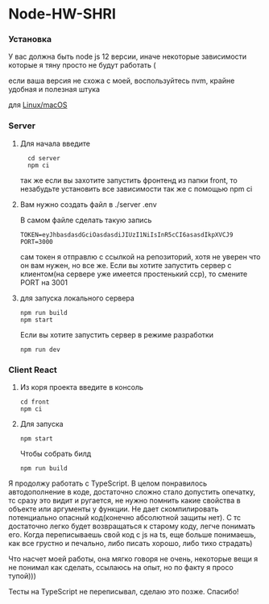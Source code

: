 # Node-HW-SHRI 

### Установка

У вас должна быть node js 12 версии, иначе некоторые зависимости которые я тяну просто не будут работать (

если ваша версия не схожа с моей, воспользуйтесь nvm, крайне удобная и полезная штука

для [Linux/macOS](https://github.com/nvm-sh/nvm)

### Server

1) Для начала введите 

    ```
      cd server
      npm ci

    ```
    так же если вы захотите запустить фронтенд из папки front, то незабудьте установить все зависимости  так же с помощью npm ci

2) Вам нужно создать файл в ./server .env

    В самом файле сделать такую запись 

    ```
    TOKEN=eyJhbasdasdGciOasdasdiJIUzI1NiIsInR5cCI6asasdIkpXVCJ9
    PORT=3000
    ``` 
    сам токен я отправлю с ссылкой на репозиторий, хотя не уверен что он вам нужен, но все же. Если вы хотите запустить сервер с клиентом(на сервере уже имеется простенький сср), то смените PORT на 3001

3)  для запуска локального сервера  

    ``` 
    npm run build
    npm start
    ```
    Eсли вы хотите запустить сервер в режиме разработки

    ```
    npm run dev
    ```

### Client React
1) Из коря проекта введите в консоль

    ``` 
    cd front
    npm ci
    ```

2) Для запуска

    ``` 
    npm start
    ```    
    
    Чтобы собрать билд

    ```
    npm run build
    ```


Я продолжу работать с TypeScript.
В целом понравилось автодополнение в коде, достаточно сложно стало допустить опечатку, тс сразу это видит и ругается, не нужно помнить какие свойства в объекте или аргументы у функции. Не дает скомпилировать потенциально опасный код(конечно абсолютной защиты нет). 
С тс достаточно легко будет возвращаться к старому коду, легче понимать его.
Когда переписываешь свой код с js на ts, еще больше понимаешь, как все грустно и печально, либо писать хорошо, либо тихо страдать) 

Что насчет моей работы, она мягко говоря не очень, некоторые вещи я не понимал как сделать, ссылаюсь на опыт, но по факту я просо тупой)))

Тесты на TypeScript не переписывал, сделаю это позже. Спасибо!